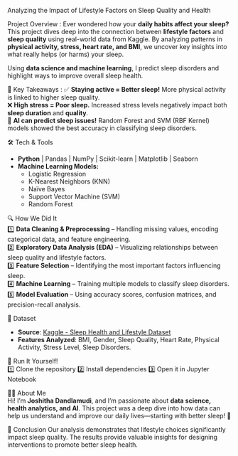 

Analyzing the Impact of Lifestyle Factors on Sleep Quality and Health

Project Overview :
Ever wondered how your **daily habits affect your sleep?** This project dives deep into the connection between **lifestyle factors** and **sleep quality** using real-world data from Kaggle. By analyzing patterns in **physical activity, stress, heart rate, and BMI**, we uncover key insights into what really helps (or harms) your sleep.  

Using **data science and machine learning**, I predict sleep disorders and highlight ways to improve overall sleep health.  

🔑 Key Takeaways :
✅ **Staying active = Better sleep!** More physical activity is linked to higher sleep quality.  
❌ **High stress = Poor sleep.** Increased stress levels negatively impact both **sleep duration** and **quality**.  
🤖 **AI can predict sleep issues!** Random Forest and SVM (RBF Kernel) models showed the best accuracy in classifying sleep disorders.  

 🛠️ Tech & Tools  
- **Python**  | Pandas | NumPy | Scikit-learn | Matplotlib | Seaborn  
- **Machine Learning Models:**  
  - Logistic Regression  
  - K-Nearest Neighbors (KNN)  
  - Naïve Bayes  
  - Support Vector Machine (SVM)  
  - Random Forest  

 🔍 How We Did It  
1️⃣ **Data Cleaning & Preprocessing** – Handling missing values, encoding categorical data, and feature engineering.  
2️⃣ **Exploratory Data Analysis (EDA)** – Visualizing relationships between sleep quality and lifestyle factors.  
3️⃣ **Feature Selection** – Identifying the most important factors influencing sleep.  
4️⃣ **Machine Learning** – Training multiple models to classify sleep disorders.  
5️⃣ **Model Evaluation** – Using accuracy scores, confusion matrices, and precision-recall analysis.  

 📁 Dataset  
- **Source**: [Kaggle - Sleep Health and Lifestyle Dataset](https://www.kaggle.com/datasets/uom190346a/sleep-health-and-lifestyle-dataset)  
- **Features Analyzed**: BMI, Gender, Sleep Quality, Heart Rate, Physical Activity, Stress Level, Sleep Disorders.  

 🚀 Run It Yourself!  
1️⃣ Clone the repository
2️⃣ Install dependencies
3️⃣ Open it in Jupyter Notebook


 👩‍💻 About Me  
Hi! I’m **Joshitha Dandlamudi**, and I’m passionate about **data science, health analytics, and AI**. This project was a deep dive into how data can help us understand and improve our daily lives—starting with better sleep! 🛌  

📌 Conclusion
Our analysis demonstrates that lifestyle choices significantly impact sleep quality. The results provide valuable insights for designing interventions to promote better sleep health.
